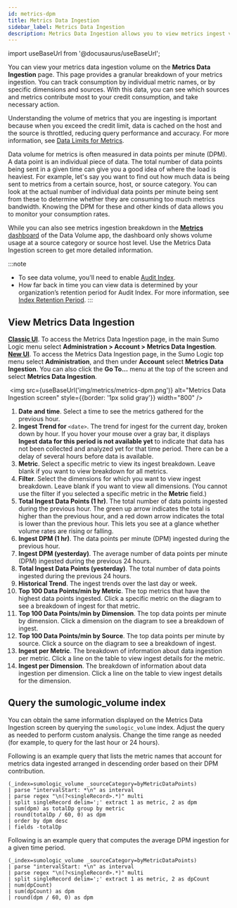 ```yaml
---
id: metrics-dpm
title: Metrics Data Ingestion
sidebar_label: Metrics Data Ingestion
description: Metrics Data Ingestion allows you to view metrics ingest volumes across your teams and services to find which sources are sending metrics data. 
---
```


import useBaseUrl from '@docusaurus/useBaseUrl';

You can view your metrics data ingestion volume on the **Metrics Data Ingestion** page. This page provides a granular breakdown of your metrics ingestion. You can track consumption by individual metric names, or by specific dimensions and sources. With this data, you can see which sources and metrics contribute most to your credit consumption, and take necessary action. 

Understanding the volume of metrics that you are ingesting is important because when you exceed the credit limit, data is cached on the host and the source is throttled, reducing query performance and accuracy. For more information, see [Data Limits for Metrics](/docs/metrics/manage-metric-volume/data-limits-for-metrics/).

Data volume for metrics is often measured in data points per minute (DPM). A data point is an individual piece of data. The total number of data points being sent in a given time can give you a good idea of where the load is heaviest. For example, let's say you want to find out how much data is being sent to metrics from a certain source, host, or source category. You can look at the actual number of individual data points per minute being sent from these to determine whether they are consuming too much metrics bandwidth. Knowing the DPM for these and other kinds of data allows you to monitor your consumption rates.

While you can also see metrics ingestion breakdown in the [**Metrics** dashboard](/docs/integrations/sumo-apps/data-volume/#metrics) of the Data Volume app, the dashboard only shows volume usage at a source category or source host level. Use the Metrics Data Ingestion screen to get more detailed information.

:::note
* To see data volume, you'll need to enable [Audit Index](/docs/manage/security/audit-indexes/audit-index).
* How far back in time you can view data is determined by your organization’s retention period for Audit Index. For more information, see [Index Retention Period](/docs/manage/security/audit-indexes/audit-index/#index-retention-period).
:::
 
## View Metrics Data Ingestion

[**Classic UI**](/docs/get-started/sumo-logic-ui-classic). To access the Metrics Data Ingestion page, in the main Sumo Logic menu select **Administration > Account > Metrics Data Ingestion**. <br/>[**New UI**](/docs/get-started/sumo-logic-ui). To access the Metrics Data Ingestion page, in the Sumo Logic top menu select **Administration**, and then under **Account** select **Metrics Data Ingestion**. You can also click the **Go To...** menu at the top of the screen and select **Metrics Data Ingestion**. 

 <img src={useBaseUrl('img/metrics/metrics-dpm.png')} alt="Metrics Data Ingestion screen" style={{border: '1px solid gray'}} width="800" />

1. **Date and time**. Select a time to see the metrics gathered for the previous hour. 
1. **Ingest Trend for** `<date>`. The trend for ingest for the current day, broken down by hour. If you hover your mouse over a gray bar, it displays **Ingest data for this period is not available yet** to indicate that data has not been collected and analyzed yet for that time period. There can be a delay of several hours before data is available. 
1. **Metric**. Select a specific metric to view its ingest breakdown. Leave blank if you want to view breakdown for all metrics.
1. **Filter**. Select the dimensions for which you want to view ingest breakdown. Leave blank if you want to view all dimensions. (You cannot use the filter if you selected a specific metric in the **Metric** field.)
1. **Total Ingest Data Points (1 hr)**. The total number of data points ingested during the previous hour. The green up arrow indicates the total is higher than the previous hour, and a red down arrow indicates the total is lower than the previous hour. This lets you see at a glance whether volume rates are rising or falling.
1. **Ingest DPM (1 hr)**. The data points per minute (DPM) ingested during the previous hour.
1. **Ingest DPM (yesterday)**.  The average number of data points per minute (DPM) ingested during the previous 24 hours. 
1. **Total Ingest Data Points (yesterday)**. The total number of data points ingested during the previous 24 hours.
1. **Historical Trend**. The ingest trends over the last day or week. 
1. **Top 100 Data Points/min by Metric**. The top metrics that have the highest data points ingested. Click a specific metric on the diagram to see a breakdown of ingest for that metric.  
1. **Top 100 Data Points/min by Dimension**. The top data points per minute by dimension. Click a dimension on the diagram to see a breakdown of ingest.
1. **Top 100 Data Points/min by Source**. The top data points per minute by source. Click a source on the diagram to see a breakdown of ingest.
1. **Ingest per Metric**. The breakdown of information about data ingestion per metric. Click a line on the table to view ingest details for the metric. 
1. **Ingest per Dimension**. The breakdown of information about data ingestion per dimension. Click a line on the table to view ingest details for the dimension. 

## Query the sumologic_volume index

You can obtain the same information displayed on the Metrics Data Ingestion screen by querying the `sumologic_volume` index. Adjust the query as needed to perform custom analysis. Change the time range as needed (for example, to query for the last hour or 24 hours).

Following is an example query that lists the metric names that account for metrics data ingested arranged in descending order based on their DPM contribution. 

```
(_index=sumologic_volume _sourceCategory=byMetricDataPoints) 
| parse "intervalStart: *\n" as interval 
| parse regex "\n(?<singleRecord>.*)" multi 
| split singleRecord delim=';' extract 1 as metric, 2 as dpm 
| sum(dpm) as totalDp group by metric 
| round(totalDp / 60, 0) as dpm 
| order by dpm desc 
| fields -totalDp
```
Following is an example query that computes the average DPM ingestion for a given time period.
```
(_index=sumologic_volume _sourceCategory=byMetricDataPoints)
| parse "intervalStart: *\n" as interval
| parse regex "\n(?<singleRecord>.*)" multi
| split singleRecord delim=';' extract 1 as metric, 2 as dpCount
| num(dpCount)
| sum(dpCount) as dpm
| round(dpm / 60, 0) as dpm
```
